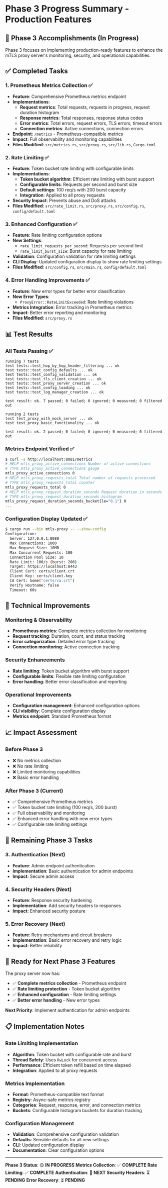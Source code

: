 # Phase 3 Progress Summary - Production Features

## 🎉 Phase 3 Accomplishments (In Progress)

Phase 3 focuses on implementing production-ready features to enhance the mTLS proxy server's monitoring, security, and operational capabilities.

## ✅ Completed Tasks

### 1. **Prometheus Metrics Collection** ✅
- **Feature**: Comprehensive Prometheus metrics endpoint
- **Implementations**:
  - **Request metrics**: Total requests, requests in progress, request duration histogram
  - **Response metrics**: Total responses, response status codes
  - **Error metrics**: Total errors, request errors, TLS errors, timeout errors
  - **Connection metrics**: Active connections, connection errors
- **Endpoint**: `/metrics` - Prometheus-compatible metrics
- **Impact**: Full observability and monitoring capabilities
- **Files Modified**: `src/metrics.rs`, `src/proxy.rs`, `src/lib.rs`, `Cargo.toml`

### 2. **Rate Limiting** ✅
- **Feature**: Token bucket rate limiting with configurable limits
- **Implementations**:
  - **Token bucket algorithm**: Efficient rate limiting with burst support
  - **Configurable limits**: Requests per second and burst size
  - **Default settings**: 100 req/s with 200 burst capacity
  - **Integration**: Applied to all proxy requests
- **Security Impact**: Prevents abuse and DoS attacks
- **Files Modified**: `src/rate_limit.rs`, `src/proxy.rs`, `src/config.rs`, `config/default.toml`

### 3. **Enhanced Configuration** ✅
- **Feature**: Rate limiting configuration options
- **New Settings**:
  - `rate_limit_requests_per_second`: Requests per second limit
  - `rate_limit_burst_size`: Burst capacity for rate limiting
- **Validation**: Configuration validation for rate limiting settings
- **CLI Display**: Updated configuration display to show rate limiting settings
- **Files Modified**: `src/config.rs`, `src/main.rs`, `config/default.toml`

### 4. **Error Handling Improvements** ✅
- **Feature**: New error types for better error classification
- **New Error Types**:
  - `ProxyError::RateLimitExceeded`: Rate limiting violations
- **Metrics Integration**: Error tracking in Prometheus metrics
- **Impact**: Better error reporting and monitoring
- **Files Modified**: `src/proxy.rs`

## 📊 Test Results

### All Tests Passing ✅
```
running 7 tests
test tests::test_hop_by_hop_header_filtering ... ok
test tests::test_config_defaults ... ok
test tests::test_config_validation ... ok
test tests::test_tls_client_creation ... ok
test tests::test_proxy_server_creation ... ok
test tests::test_config_loading ... ok
test tests::test_log_manager_creation ... ok

test result: ok. 7 passed; 0 failed; 0 ignored; 0 measured; 0 filtered out

running 2 tests
test test_proxy_with_mock_server ... ok
test test_proxy_basic_functionality ... ok

test result: ok. 2 passed; 0 failed; 0 ignored; 0 measured; 0 filtered out
```

### Metrics Endpoint Verified ✅
```bash
$ curl -s http://localhost:8081/metrics
# HELP mtls_proxy_active_connections Number of active connections
# TYPE mtls_proxy_active_connections gauge
mtls_proxy_active_connections 0
# HELP mtls_proxy_requests_total Total number of requests processed
# TYPE mtls_proxy_requests_total counter
mtls_proxy_requests_total 0
# HELP mtls_proxy_request_duration_seconds Request duration in seconds
# TYPE mtls_proxy_request_duration_seconds histogram
mtls_proxy_request_duration_seconds_bucket{le="0.1"} 0
...
```

### Configuration Display Updated ✅
```bash
$ cargo run --bin mtls-proxy -- --show-config
Configuration:
  Server: 127.0.0.1:8080
  Max Connections: 1000
  Max Request Size: 10MB
  Max Concurrent Requests: 100
  Connection Pool Size: 10
  Rate Limit: 100/s (burst: 200)
  Target: https://localhost:8443
  Client Cert: certs/client.crt
  Client Key: certs/client.key
  CA Cert: Some("certs/ca.crt")
  Verify Hostname: false
  Timeout: 60s
```

## 🔧 Technical Improvements

### Monitoring & Observability
- **Prometheus metrics**: Complete metrics collection for monitoring
- **Request tracking**: Duration, count, and status tracking
- **Error categorization**: Detailed error type tracking
- **Connection monitoring**: Active connection tracking

### Security Enhancements
- **Rate limiting**: Token bucket algorithm with burst support
- **Configurable limits**: Flexible rate limiting configuration
- **Error handling**: Better error classification and reporting

### Operational Improvements
- **Configuration management**: Enhanced configuration options
- **CLI visibility**: Complete configuration display
- **Metrics endpoint**: Standard Prometheus format

## 📈 Impact Assessment

### Before Phase 3
- ❌ No metrics collection
- ❌ No rate limiting
- ❌ Limited monitoring capabilities
- ❌ Basic error handling

### After Phase 3 (Current)
- ✅ Comprehensive Prometheus metrics
- ✅ Token bucket rate limiting (100 req/s, 200 burst)
- ✅ Full observability and monitoring
- ✅ Enhanced error handling with new error types
- ✅ Configurable rate limiting settings

## 🚧 Remaining Phase 3 Tasks

### 3. **Authentication** (Next)
- **Feature**: Admin endpoint authentication
- **Implementation**: Basic authentication for admin endpoints
- **Impact**: Secure admin access

### 4. **Security Headers** (Next)
- **Feature**: Response security hardening
- **Implementation**: Add security headers to responses
- **Impact**: Enhanced security posture

### 5. **Error Recovery** (Next)
- **Feature**: Retry mechanisms and circuit breakers
- **Implementation**: Basic error recovery and retry logic
- **Impact**: Better reliability

## 🚀 Ready for Next Phase 3 Features

The proxy server now has:
- ✅ **Complete metrics collection** - Prometheus endpoint
- ✅ **Rate limiting protection** - Token bucket algorithm
- ✅ **Enhanced configuration** - Rate limiting settings
- ✅ **Better error handling** - New error types

**Next Priority**: Implement authentication for admin endpoints

## 📋 Implementation Notes

### Rate Limiting Implementation
- **Algorithm**: Token bucket with configurable rate and burst
- **Thread Safety**: Uses `RwLock` for concurrent access
- **Performance**: Efficient token refill based on time elapsed
- **Integration**: Applied to all proxy requests

### Metrics Implementation
- **Format**: Prometheus-compatible text format
- **Registry**: Async-safe metrics registry
- **Categories**: Request, response, error, and connection metrics
- **Buckets**: Configurable histogram buckets for duration tracking

### Configuration Management
- **Validation**: Comprehensive configuration validation
- **Defaults**: Sensible defaults for all new settings
- **CLI**: Updated configuration display
- **Documentation**: Clear configuration options

---

**Phase 3 Status**: 🟡 **IN PROGRESS**
**Metrics Collection**: ✅ **COMPLETE**
**Rate Limiting**: ✅ **COMPLETE**
**Authentication**: 🔄 **NEXT**
**Security Headers**: ⏳ **PENDING**
**Error Recovery**: ⏳ **PENDING**
